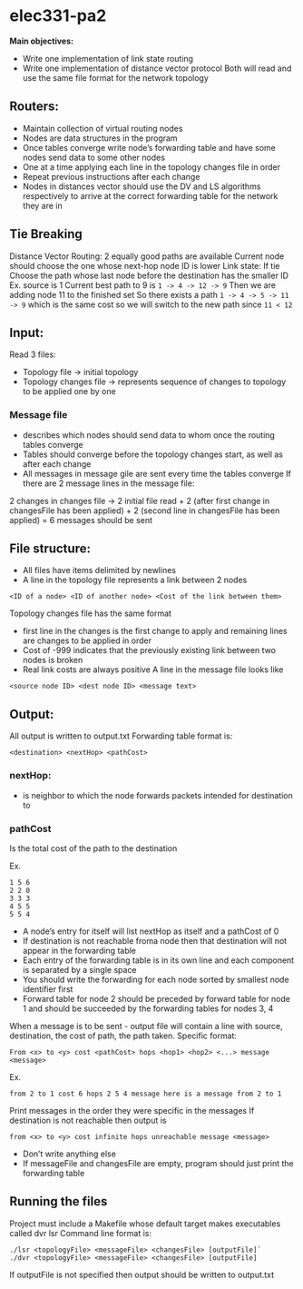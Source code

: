 # elec331-pa2

**Main objectives:**
* Write one implementation of link state routing 
* Write one implementation of distance vector protocol 
Both will read and use the same file format for the network topology 

## Routers:
* Maintain collection of virtual routing nodes 
* Nodes are data structures in the program 
* Once tables converge
write node’s forwarding table and have some nodes send data to some other nodes
* One at a time applying each line in the topology changes file in order
* Repeat previous instructions after each change 
* Nodes in distances vector should use the DV and LS algorithms respectively to arrive at the correct forwarding table for the network they are in 

## Tie Breaking
Distance Vector Routing:
2 equally good paths are available 
Current node should choose the one whose next-hop node ID is lower
Link state:
If tie 
Choose the path whose last node before the destination has the smaller ID 
Ex. source is 1 
Current best path to 9 is `1 -> 4 -> 12 -> 9` 
Then we are adding node 11 to the finished set 
So there exists a path `1 -> 4 -> 5 -> 11 -> 9` which is the same cost so we will switch to the new path since `11 < 12`

## Input:
Read 3 files: 
* Topology file -> initial topology
* Topology changes file -> represents sequence of changes to topology to be applied one by one 

### Message file 
* describes which nodes should send data to whom once the routing tables converge 
* Tables should converge before the topology changes start, as well as after each change 
* All messages in message gile are sent every time the tables converge 
If there are 2 message lines in the message file: 

 2 changes in changes file -> 2 initial file read + 2 (after first change in changesFile has been applied) + 2 (second line in changesFile has been applied) = 6 messages should be sent 

## File structure:
* All files have items delimited by newlines
* A line in the topology file represents a link between 2 nodes 
```
<ID of a node> <ID of another node> <Cost of the link between them>
```
Topology changes file has the same format
* first line in the changes is the first change to apply and remaining lines are changes to be applied in order 
* Cost of -999 indicates that the previously existing link between two nodes is broken
* Real link costs are always positive 
A line in the message file looks like 
```
<source node ID> <dest node ID> <message text>
```

## Output:
All output is written to output.txt 
Forwarding table format is: 
```
<destination> <nextHop> <pathCost>
```
### nextHop:
* is neighbor to which the node forwards packets intended for destination to 
### pathCost 
Is the total cost of the path to the destination 

Ex. 
```
1 5 6
2 2 0
3 3 3
4 5 5
5 5 4
```
* A node’s entry for itself will list nextHop as itself and a pathCost of 0 
* If destination is not reachable froma node then that destination will not appear in the forwarding table 
* Each entry of the forwarding table is in its own line and each component is separated by a single space 
* You should write the forwarding for each node sorted by smallest node identifier first 
* Forward table for node 2 should be preceded by forward table for node 1 and should be succeeded by the forwarding tables for nodes 3, 4 

When a message is to be sent - output file will contain a line with source, destination, the cost of path, the path taken.
Specific format: 
```
From <x> to <y> cost <pathCost> hops <hop1> <hop2> <...> message <message>
```
Ex.
```
from 2 to 1 cost 6 hops 2 5 4 message here is a message from 2 to 1
```

Print messages in the order they were specific in the messages 
If destination is not reachable then output is
```
from <x> to <y> cost infinite hops unreachable message <message>
```

* Don’t write anything else 
* If messageFile and changesFile are empty, program should just print the forwarding table 

## Running the files 
Project must include a Makefile whose default target makes executables called 
dvr 
lsr 
Command line format is:
```
./lsr <topologyFile> <messageFile> <changesFile> [outputFile]`
./dvr <topologyFile> <messageFile> <changesFile> [outputFile]
```

If outputFile is not specified then output should be written to output.txt 

